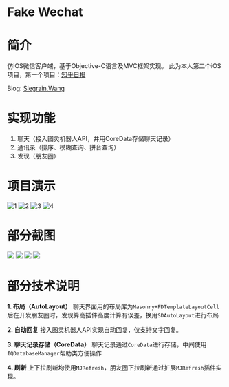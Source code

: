 # Fake Wechat

# 简介
仿iOS微信客户端，基于Objective-C语言及MVC框架实现。
此为本人第二个iOS项目，第一个项目：[知乎日报](https://github.com/Seanwong933/zhihuDaily)

Blog: <a href="http://siegrain.wang/" target="_blank">Siegrain.Wang</a>

# 实现功能
1. 聊天（接入图灵机器人API，并用CoreData存储聊天记录）
2. 通讯录（排序、模糊查询、拼音查询）
3. 发现（朋友圈）

# 项目演示
![1](https://raw.githubusercontent.com/Seanwong933/WeChat/master/Gif/chat_1_chatting.gif)  ![2](https://github.com/Seanwong933/WeChat/blob/master/Gif/chat_2_scroll.gif?raw=true)
![3](https://github.com/Seanwong933/WeChat/blob/master/Gif/moments_1_refresh.gif?raw=true)  ![4](https://github.com/Seanwong933/WeChat/blob/master/Gif/moments_2_photo&expand.gif?raw=true)

# 部分截图
![](http://siegrain.wang/_image/fake%20wechat%20summary/pic1_home.png) ![](http://siegrain.wang/_image/fake%20wechat%20summary/pic2_contact.png)
![](http://siegrain.wang/_image/fake%20wechat%20summary/pic3_moments.jpeg) ![](http://siegrain.wang/_image/fake%20wechat%20summary/pic4_moments2.jpeg)

# 部分技术说明
**1. 布局（AutoLayout）**
    聊天界面用的布局库为`Masonry+FDTemplateLayoutCell`
    后在开发朋友圈时，发现算高插件高度计算有误差，换用`SDAutoLayout`进行布局
    
**2. 自动回复**
    接入图灵机器人API实现自动回复，仅支持文字回复。
    
**3. 聊天记录存储（CoreData）**
    聊天记录通过`CoreData`进行存储，中间使用`IQDatabaseManager`帮助类方便操作
    
**4. 刷新**
    上下拉刷新均使用`MJRefresh`，朋友圈下拉刷新通过扩展`MJRefresh`插件实现。
